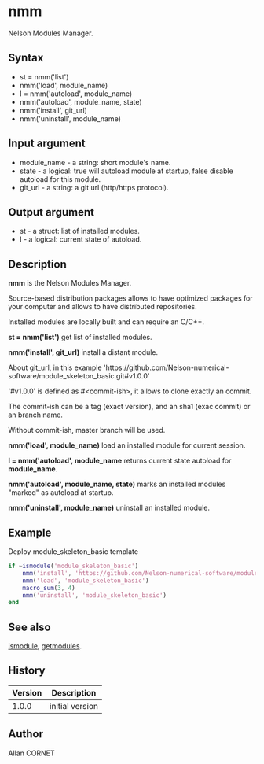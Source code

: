 

# nmm

Nelson Modules Manager.

## Syntax

- st = nmm('list')
- nmm('load', module_name)
- l = nmm('autoload', module_name)
- nmm('autoload', module_name, state)
- nmm('install', git_url)
- nmm('uninstall', module_name)

## Input argument

 - module_name - a string: short module's name.
 - state - a logical: true will autoload module at startup, false disable autoload for this module.
 - git_url - a string: a git url (http/https protocol).

## Output argument

 - st - a struct: list of installed modules.
 - l - a logical: current state of autoload.

## Description


  <p><b>nmm</b> is the Nelson Modules Manager.</p>
  <p>Source-based distribution packages allows to have optimized packages for your computer and allows to have distributed repositories.</p>
  <p>Installed modules are locally built and can require an C/C++.</p>
  <p/>
  <p><b>st = nmm('list')</b> get list of installed modules.</p>
  <p/>
  <p><b>nmm('install', git_url)</b> install a distant module.</p>
  <p>About git_url, in this example 'https://github.com/Nelson-numerical-software/module_skeleton_basic.git#v1.0.0'</p>
  <p>'#v1.0.0' is defined as #&lt;commit-ish&gt;, it allows to clone exactly an commit.</p>
  <p>The commit-ish can be a tag (exact version), and an sha1 (exac commit) or an branch name.</p>
  <p>Without commit-ish, master branch will be used.</p>
  <p/>
  <p><b>nmm('load', module_name)</b> load an installed module for current session.</p>
  <p/>
  <p><b>l = nmm('autoload', module_name</b> returns current state autoload for <b>module_name</b>.</p>
  <p/>
  <p><b>nmm('autoload', module_name, state)</b> marks an installed modules "marked" as autoload at startup.</p>
  <p/>
  <p><b>nmm('uninstall', module_name)</b> uninstall an installed module.</p>
  <p/>


## Example

Deploy module_skeleton_basic template
```matlab
if ~ismodule('module_skeleton_basic')
    nmm('install', 'https://github.com/Nelson-numerical-software/module_skeleton_basic.git#v1.0.0');
    nmm('load', 'module_skeleton_basic')
    macro_sum(3, 4)
    nmm('uninstall', 'module_skeleton_basic')
end
```

## See also

[ismodule](ismodule.md), [getmodules](getmodules.md).
## History

|Version|Description|
|------|------|
|1.0.0|initial version|


## Author

Allan CORNET



